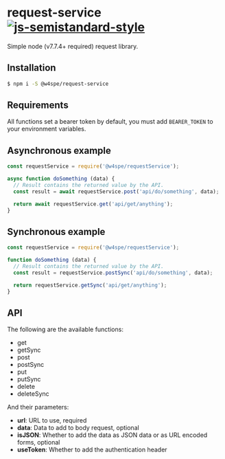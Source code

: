 # request-service [![js-semistandard-style](https://img.shields.io/badge/code%20style-semistandard-brightgreen.svg?style=flat-square)](https://github.com/Flet/semistandard)

Simple node (v7.7.4+ required) request library.

## Installation

~~~ sh
$ npm i -S @w4spe/request-service
~~~

## Requirements

All functions set a bearer token by default, you must add `BEARER_TOKEN` to your environment variables.

## Asynchronous example

~~~ js
const requestService = require('@w4spe/requestService');

async function doSomething (data) {
  // Result contains the returned value by the API.
  const result = await requestService.post('api/do/something', data);

  return await requestService.get('api/get/anything');
}
~~~

## Synchronous example

~~~ js
const requestService = require('@w4spe/requestService');

function doSomething (data) {
  // Result contains the returned value by the API.
  const result = requestService.postSync('api/do/something', data);

  return requestService.getSync('api/get/anything');
}
~~~

## API

The following are the available functions:

- get
- getSync
- post
- postSync
- put
- putSync
- delete
- deleteSync

And their parameters:

- **url**: URL to use, required
- **data**: Data to add to body request, optional
- **isJSON**: Whether to add the data as JSON data or as URL encoded forms, optional
- **useToken**: Whether to add the authentication header
